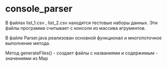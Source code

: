 # console_parser

В файлах list_1.csv , list_2.csv находятся тестовые наборы данных. Эти файлы программа считывает с консоли из массива агрументов.

В файле Parser.java реализован основной функционал и многопоточное выполнение метода.

Метод generateFiles() - создает файлы с названиями и содержимым - значениями из Map
